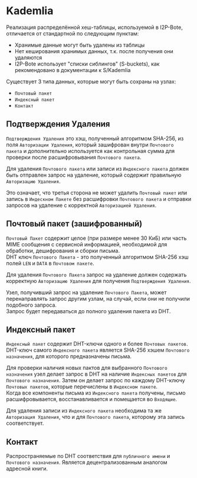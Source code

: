 # Kademlia

Реализация распределённой хеш-таблицы, используемой в I2P-Bote, отличается от стандартной по следующим пунктам:

* Хранимые данные могут быть удалены из таблицы
* Нет кеширования хранимых данных, т.к. после получения они удаляются
* I2P-Bote использует "списки сиблингов" (S-buckets), как рекомендовано в документации к S/Kademlia

Существует 3 типа данных, которые могут быть сохраны на узлах:

* `Почтовый пакет`
* `Индексный пакет`
* `Контакт`

## Подтверждения Удаления

`Подтверждения Удаления` это хэш, полученный алгоритмом SHA-256, из поля `Авторизации Удаления`, который зашифрован внутри `Почтового пакета` и дополнительно используется как контрольная сумма для проверки после расшифровывания `Почтового пакета`.

Для удаления `Почтового пакета` или записи из `Индексного пакета` должен быть отправлен запрос на удаление, который содержит правильную `Авторизацию Удаления`.

Это означает, что третья сторона не может удалить `Почтовый пакет` или запись в `Индескном Пакете` без расшифровки `Почтового пакета` и отправки запросов на удаление с корректной `Авторизацией Удаления`.

## Почтовый пакет (зашифрованный)

`Почтовый Пакет` содержит целое (при размере менее 30 КиБ) или часть MIME сообщения с сервисной информацией, необходимой для обработки, дешифрования и сборки письма.  
DHT ключ `Почтового Пакета` - это полученный алгоритмом SHA-256 хэш полей `LEN` и `DATA` в `Почтовом пакете`.

Для удаления `Почтового Пакета` запрос на удаление должен содержать корректную `Авторизацию Удаления` для получения `Подтверждения Удаления`.

Узел, получивший запрос на удаление `Почтового Пакета`, может перенаправлять запрос другим узлам, на случай, если они не получили подобного запроса.  
Запрос будет передаваться до полного удаления пакета из DHT.

## Индексный пакет

`Индексный пакет` содержит DHT-ключи одного и более `Почтовых пакетов`.  
DHT-ключ самого `Индексного пакета` является SHA-256 хэшем `Почтового назначения`, для которого предназначены письма.

Для проверки наличия новых пактов для выбранного `Почтового назначения` узел делает запрос в DHT на наличие `Индексных пакетов` для `Почтового назначения`. Затем он делает запрос по каждому DHT-ключу `Почтовых пакетов`, которые перечислены в `Индексном пакете`.  
Когда все компоненты письма из `Индексного пакета` получены, письмо расшифровывается, восстанавливается и помещается во `Входящие`.

Для удаления записи из `Индексного пакета` необходима та же `Авторизация Удаления`, что и для `Почтового пакета`, которому эта запись соответствует.

## Контакт

Распространяемые по DHT соответствия для `публичного имени` и `Почтового назначения`.
Является децентрализованным аналогом адресной книги.

